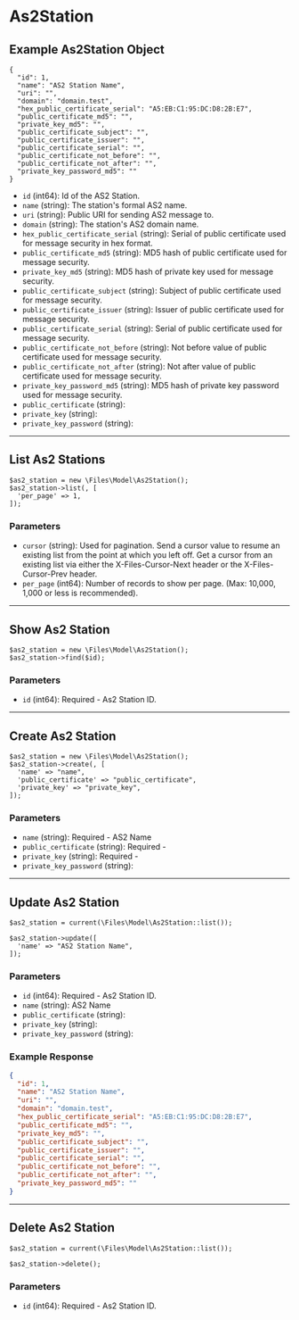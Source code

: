 # As2Station

## Example As2Station Object

```
{
  "id": 1,
  "name": "AS2 Station Name",
  "uri": "",
  "domain": "domain.test",
  "hex_public_certificate_serial": "A5:EB:C1:95:DC:D8:2B:E7",
  "public_certificate_md5": "",
  "private_key_md5": "",
  "public_certificate_subject": "",
  "public_certificate_issuer": "",
  "public_certificate_serial": "",
  "public_certificate_not_before": "",
  "public_certificate_not_after": "",
  "private_key_password_md5": ""
}
```

* `id` (int64): Id of the AS2 Station.
* `name` (string): The station's formal AS2 name.
* `uri` (string): Public URI for sending AS2 message to.
* `domain` (string): The station's AS2 domain name.
* `hex_public_certificate_serial` (string): Serial of public certificate used for message security in hex format.
* `public_certificate_md5` (string): MD5 hash of public certificate used for message security.
* `private_key_md5` (string): MD5 hash of private key used for message security.
* `public_certificate_subject` (string): Subject of public certificate used for message security.
* `public_certificate_issuer` (string): Issuer of public certificate used for message security.
* `public_certificate_serial` (string): Serial of public certificate used for message security.
* `public_certificate_not_before` (string): Not before value of public certificate used for message security.
* `public_certificate_not_after` (string): Not after value of public certificate used for message security.
* `private_key_password_md5` (string): MD5 hash of private key password used for message security.
* `public_certificate` (string): 
* `private_key` (string): 
* `private_key_password` (string): 

---

## List As2 Stations

```
$as2_station = new \Files\Model\As2Station();
$as2_station->list(, [
  'per_page' => 1,
]);
```


### Parameters

* `cursor` (string): Used for pagination.  Send a cursor value to resume an existing list from the point at which you left off.  Get a cursor from an existing list via either the X-Files-Cursor-Next header or the X-Files-Cursor-Prev header.
* `per_page` (int64): Number of records to show per page.  (Max: 10,000, 1,000 or less is recommended).

---

## Show As2 Station

```
$as2_station = new \Files\Model\As2Station();
$as2_station->find($id);
```


### Parameters

* `id` (int64): Required - As2 Station ID.

---

## Create As2 Station

```
$as2_station = new \Files\Model\As2Station();
$as2_station->create(, [
  'name' => "name",
  'public_certificate' => "public_certificate",
  'private_key' => "private_key",
]);
```


### Parameters

* `name` (string): Required - AS2 Name
* `public_certificate` (string): Required - 
* `private_key` (string): Required - 
* `private_key_password` (string): 

---

## Update As2 Station

```
$as2_station = current(\Files\Model\As2Station::list());

$as2_station->update([
  'name' => "AS2 Station Name",
]);
```

### Parameters

* `id` (int64): Required - As2 Station ID.
* `name` (string): AS2 Name
* `public_certificate` (string): 
* `private_key` (string): 
* `private_key_password` (string): 

### Example Response

```json
{
  "id": 1,
  "name": "AS2 Station Name",
  "uri": "",
  "domain": "domain.test",
  "hex_public_certificate_serial": "A5:EB:C1:95:DC:D8:2B:E7",
  "public_certificate_md5": "",
  "private_key_md5": "",
  "public_certificate_subject": "",
  "public_certificate_issuer": "",
  "public_certificate_serial": "",
  "public_certificate_not_before": "",
  "public_certificate_not_after": "",
  "private_key_password_md5": ""
}
```

---

## Delete As2 Station

```
$as2_station = current(\Files\Model\As2Station::list());

$as2_station->delete();
```

### Parameters

* `id` (int64): Required - As2 Station ID.

